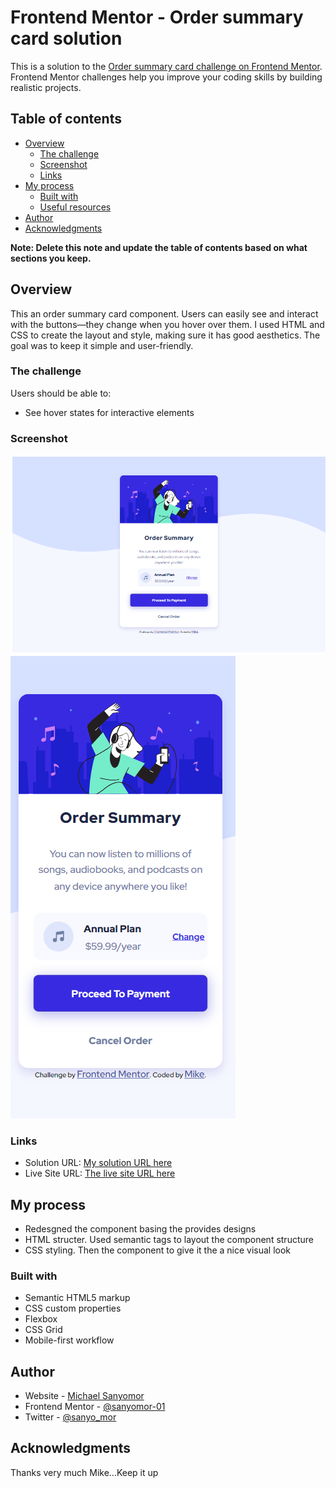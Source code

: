 # Frontend Mentor - Order summary card solution

This is a solution to the [Order summary card challenge on Frontend Mentor](https://www.frontendmentor.io/challenges/order-summary-component-QlPmajDUj). Frontend Mentor challenges help you improve your coding skills by building realistic projects. 

## Table of contents

- [Overview](#overview)
  - [The challenge](#the-challenge)
  - [Screenshot](#screenshot)
  - [Links](#links)
- [My process](#my-process)
  - [Built with](#built-with)
  - [Useful resources](#useful-resources)
- [Author](#author)
- [Acknowledgments](#acknowledgments)

**Note: Delete this note and update the table of contents based on what sections you keep.**

## Overview
This an order summary card component. Users can easily see and interact with the buttons—they change when you hover over them. I used HTML and CSS to create the layout and style, making sure it has good aesthetics. The goal was to keep it simple and user-friendly.

### The challenge

Users should be able to:

- See hover states for interactive elements

### Screenshot

![](./images/desktop.png)
![](./images/mobile.png)



### Links

- Solution URL: [My solution URL here](https://github.com/sanyomor-01/order-summary-component-main)
- Live Site URL: [The  live site URL here](https://order-summary-component-main-git-master-sanyomor-01.vercel.app/)

## My process
- Redesgned the component basing the provides designs
- HTML structer. Used semantic tags to layout the component structure
- CSS styling. Then the component to give it the a nice visual look


### Built with

- Semantic HTML5 markup
- CSS custom properties
- Flexbox
- CSS Grid
- Mobile-first workflow



## Author

- Website - [Michael Sanyomor](https://github.com/sanyomor-01)
- Frontend Mentor - [@sanyomor-01](https://www.frontendmentor.io/profile/sanyomor-01)
- Twitter - [@sanyo_mor](https://www.twitter.com/sanyo_mor)


## Acknowledgments

Thanks very much Mike...Keep it up
